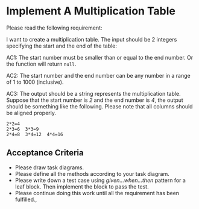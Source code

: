 # Implement A Multiplication Table

Please read the following requirement:

I want to create a multiplication table. The input should be 2 integers specifying the start and the end of the table:

AC1: The start number must be smaller than or equal to the end number. Or the function will return `null`.

AC2: The start number and the end number can be any number in a range of 1 to 1000 (inclusive).

AC3: The output should be a string represents the multiplication table. Suppose that the start number is *2* and the end number is *4*, the output should be something like the following. Please note that all columns should be aligned properly.

```
2*2=4
2*3=6  3*3=9
2*4=8  3*4=12  4*4=16
```

## Acceptance Criteria

* Please draw task diagrams.
* Please define all the methods according to your task diagram.
* Please write down a test case using *given...when...then* pattern for a leaf block. Then implement the block to pass the test.
* Please continue doing this work until all the requirement has been fulfilled.,
